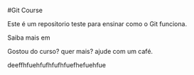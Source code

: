 #Git Course

Este é um repositorio teste para ensinar como o Git funciona.

Saiba mais em []()

Gostou do curso? quer mais? ajude com um café.

deeffhfuehfufhfufhfuefhefuehfue
